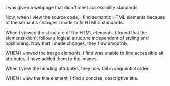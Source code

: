 I was given a webpage that didn't meet accessibility standards.

Now, when I view the source code, I find semantic HTML elements because of the semantic changes I made to fir HTML5 standards.

When I viewed the structure of the HTML elements, I found that the elements didn't follow a logical structure independent of styling and positioning. Now that I made changes, they flow smoothly.

WHEN I viewed the image elements, I find was unable to find accessible alt attributes. I have added them to the images.

When I view the heading attributes, they now fall in sequential order.

WHEN I view the title element, I find a concise, descriptive title.
